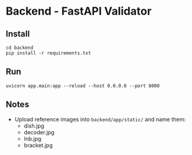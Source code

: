 # Backend - FastAPI Validator

## Install
```
cd backend
pip install -r requirements.txt
```

## Run
```
uvicorn app.main:app --reload --host 0.0.0.0 --port 8000
```

## Notes
- Upload reference images into `backend/app/static/` and name them:  
  - dish.jpg  
  - decoder.jpg  
  - lnb.jpg  
  - bracket.jpg  
